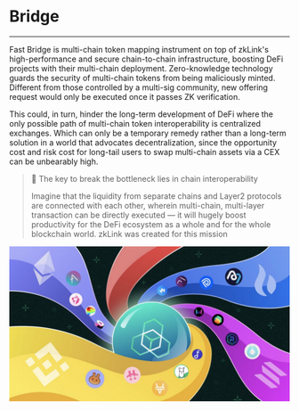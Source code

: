 
# Bridge

---


Fast Bridge is multi-chain token mapping instrument on top of zkLink's high-performance and secure chain-to-chain infrastructure, boosting DeFi projects with their multi-chain deployment. Zero-knowledge technology guards the security of multi-chain tokens from being maliciously minted. Different from those controlled by a multi-sig community, new offering request would only be executed once it passes ZK verification.




This could, in turn, hinder the long-term development of DeFi where the only possible path of multi-chain token interoperability is centralized exchanges. Which can only be a temporary remedy rather than a long-term solution in a world that advocates decentralization, since the opportunity cost and risk cost for long-tail users to swap multi-chain assets via a CEX can be unbearably high.

> 🎁 <span className="highlight">The key to break the bottleneck lies in chain interoperability</span>
>
> Imagine that the liquidity from separate chains and Layer2 protocols are connected with each other, wherein multi-chain, multi-layer transaction can be directly executed — it will hugely boost productivity for the DeFi ecosystem as a whole and for the whole blockchain world. zkLink was created for this mission

![background](../../static/img/background.png)
